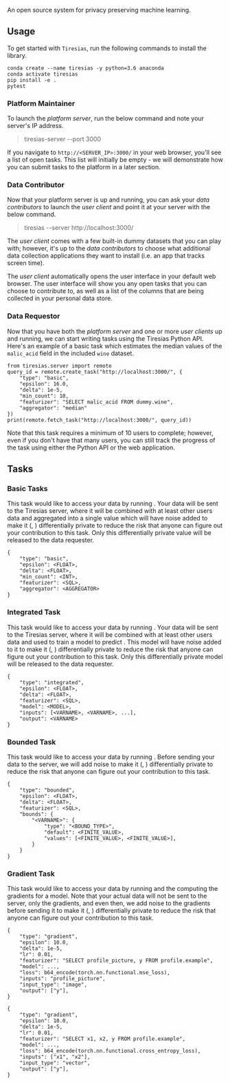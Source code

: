 An open source system for privacy preserving machine learning.

## Usage
To get started with `Tiresias`, run the following commands to install the library.

```
conda create --name tiresias -y python=3.6 anaconda
conda activate tiresias
pip install -e .
pytest
```

### Platform Maintainer
To launch the *platform server*, run the below command and note your server's IP address.

> tiresias-server --port 3000

If you navigate to `http://<SERVER_IP>:3000/` in your web browser, you'll see a list of open 
tasks. This list will initially be empty - we will demonstrate how you can submit tasks to 
the platform in a later section.

### Data Contributor
Now that your platform server is up and running, you can ask your *data contributors* to 
launch the *user client* and point it at your server with the below command.

> tiresias --server http://localhost:3000/

The *user client* comes with a few built-in dummy datasets that you can play with; however, 
it's up to the *data contributors* to choose what additional data collection applications 
they want to install (i.e. an app that tracks screen time).

The *user client* automatically opens the user interface in your default web browser. The 
user interface will show you any open tasks that you can choose to contribute to, as well 
as a list of the columns that are being collected in your personal data store.

### Data Requestor
Now that you have both the *platform server* and one or more *user clients* up and running, 
we can start writing tasks using the Tiresias Python API. Here's an example of a basic task 
which estimates the median values of the `malic_acid` field in the included `wine` dataset.

```
from tiresias.server import remote
query_id = remote.create_task("http://localhost:3000/", {
    "type": "basic",
    "epsilon": 16.0,
    "delta": 1e-5,
    "min_count": 10,
    "featurizer": "SELECT malic_acid FROM dummy.wine",
    "aggregator": "median"
})
print(remote.fetch_task("http://localhost:3000/", query_id))
```

Note that this task requires a minimum of 10 users to complete; however, even if you don't 
have that many users, you can still track the progress of the task using either the Python
API or the web application.

## Tasks

### Basic Tasks
This task would like to access your data by running <SQL>. Your data will be sent to the 
Tiresias server, where it will be combined with at least <COUNT> other users data and 
aggregated into a single <AGGREGATOR> value which will have noise added to make it 
(<EPSILON>, <DELTA>) differentially private to reduce the risk that anyone can figure out
your contribution to this task. Only this differentially private value will be released to 
the data requester.

```
{
    "type": "basic",
    "epsilon": <FLOAT>,
    "delta": <FLOAT>,
    "min_count": <INT>,
    "featurizer": <SQL>,
    "aggregator": <AGGREGATOR>
}
```

### Integrated Task
This task would like to access your data by running <SQL>. Your data will be sent to the 
Tiresias server, where it will be combined with at least <COUNT> other users data and 
used to train a <MODEL> model to predict <OUTPUT>. This model will have noise added to it 
to make it (<EPSILON>, <DELTA>) differentially private to reduce the risk that anyone can 
figure out your contribution to this task. Only this differentially private model will be 
released to the data requester.

```
{
    "type": "integrated",
    "epsilon": <FLOAT>,
    "delta": <FLOAT>,
    "featurizer": <SQL>,
    "model": <MODEL>,
    "inputs": [<VARNAME>, <VARNAME>, ...],
    "output": <VARNAME>
}
```

### Bounded Task
This task would like to access your data by running <SQL>. Before sending your data to 
the server, we will add noise to make it (<EPSILON>, <DELTA>) differentially private to 
reduce the risk that anyone can figure out your contribution to this task.

```
{
    "type": "bounded",
    "epsilon": <FLOAT>,
    "delta": <FLOAT>,
    "featurizer": <SQL>,
    "bounds": {
        "<VARNAME>": {
            "type": "<BOUND_TYPE>",
            "default": <FINITE_VALUE>,
            "values": [<FINITE_VALUE>, <FINITE_VALUE>],
        }
    }
}
```

### Gradient Task
This task would like to access your data by running <SQL> and the computing the gradients
for a model. Note that your actual data will not be sent to the server, only the gradients, 
and even then, we add noise to the gradients before sending it to make it (<EPSILON>, <DELTA>) 
differentially private to reduce the risk that anyone can figure out your contribution to 
this task.

```
{
    "type": "gradient",
    "epsilon": 10.0,
    "delta": 1e-5,
    "lr": 0.01,
    "featurizer": "SELECT profile_picture, y FROM profile.example",
    "model": ...,
    "loss": b64_encode(torch.nn.functional.mse_loss),
    "inputs": "profile_picture",
    "input_type": "image",
    "output": ["y"],
}
```

```
{
    "type": "gradient",
    "epsilon": 10.0,
    "delta": 1e-5,
    "lr": 0.01,
    "featurizer": "SELECT x1, x2, y FROM profile.example",
    "model": ...,
    "loss": b64_encode(torch.nn.functional.cross_entropy_loss),
    "inputs": ["x1", "x2"],
    "input_type": "vector",
    "output": ["y"],
}
```
